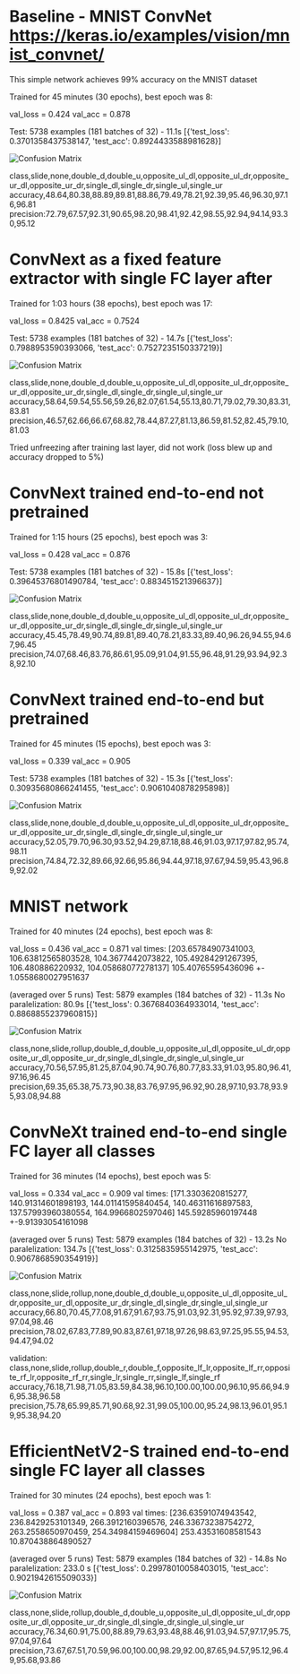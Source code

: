 # Baseline - MNIST ConvNet https://keras.io/examples/vision/mnist_convnet/

This simple network achieves 99% accuracy on the MNIST dataset

Trained for 45 minutes (30 epochs), best epoch was 8:

val_loss = 0.424
val_acc = 0.878

Test: 5738 examples (181 batches of 32) - 11.1s
[{'test_loss': 0.3701358437538147, 'test_acc': 0.8924433588981628}]

![Confusion Matrix](./mnist.svg)

class,slide,none,double_d,double_u,opposite_ul_dl,opposite_ul_dr,opposite_ur_dl,opposite_ur_dr,single_dl,single_dr,single_ul,single_ur
accuracy,48.64,80.38,88.89,89.81,88.86,79.49,78.21,92.39,95.46,96.30,97.16,96.81
precision:72.79,67.57,92.31,90.65,98.20,98.41,92.42,98.55,92.94,94.14,93.30,95.12


# ConvNext as a fixed feature extractor with single FC layer after

Trained for 1:03 hours (38 epochs), best epoch was 17:

val_loss = 0.8425
val_acc = 0.7524

Test: 5738 examples (181 batches of 32) - 14.7s
[{'test_loss': 0.7988953590393066, 'test_acc': 0.7527235150337219}]

![Confusion Matrix](./pretrained-frozen-augment.svg)

class,slide,none,double_d,double_u,opposite_ul_dl,opposite_ul_dr,opposite_ur_dl,opposite_ur_dr,single_dl,single_dr,single_ul,single_ur
accuracy,58.64,59.54,55.56,59.26,82.07,61.54,55.13,80.71,79.02,79.30,83.31,83.81
precision,46.57,62.66,66.67,68.82,78.44,87.27,81.13,86.59,81.52,82.45,79.10,81.03

Tried unfreezing after training last layer, did not work (loss blew up and accuracy dropped to 5%)

#  ConvNext trained end-to-end not pretrained

Trained for 1:15 hours (25 epochs), best epoch was 3:

val_loss = 0.428
val_acc = 0.876

Test: 5738 examples (181 batches of 32) - 15.8s
[{'test_loss': 0.39645376801490784, 'test_acc': 0.883451521396637}]

![Confusion Matrix](./convnext-tiny-full-train.svg)

class,slide,none,double_d,double_u,opposite_ul_dl,opposite_ul_dr,opposite_ur_dl,opposite_ur_dr,single_dl,single_dr,single_ul,single_ur
accuracy,45.45,78.49,90.74,89.81,89.40,78.21,83.33,89.40,96.26,94.55,94.67,96.45
precision,74.07,68.46,83.76,86.61,95.09,91.04,91.55,96.48,91.29,93.94,92.38,92.10

# ConvNext trained end-to-end but pretrained

Trained for 45 minutes (15 epochs), best epoch was 3:

val_loss = 0.339
val_acc = 0.905

Test: 5738 examples (181 batches of 32) - 15.3s
[{'test_loss': 0.30935680866241455, 'test_acc': 0.9061040878295898}]

![Confusion Matrix](./convnext-tiny-pretrained-full.svg)

class,slide,none,double_d,double_u,opposite_ul_dl,opposite_ul_dr,opposite_ur_dl,opposite_ur_dr,single_dl,single_dr,single_ul,single_ur
accuracy,52.05,79.70,96.30,93.52,94.29,87.18,88.46,91.03,97.17,97.82,95.74,98.11
precision,74.84,72.32,89.66,92.66,95.86,94.44,97.18,97.67,94.59,95.43,96.89,92.02

# MNIST network

Trained for 40 minutes (24 epochs), best epoch was 8:

val_loss = 0.436
val_acc = 0.871
val times: [203.65784907341003, 106.63812565803528, 104.3677442073822, 105.49284291267395, 106.480886220932, 104.05868077278137]
105.40765595436096 +- 1.0558680027951637

(averaged over 5 runs)
Test: 5879 examples (184 batches of 32) - 11.3s
No paralelization: 80.9s
[{'test_loss': 0.3676840364933014, 'test_acc': 0.8868855237960815}]

![Confusion Matrix](./mnist-all-classes.svg)

class,none,slide,rollup,double_d,double_u,opposite_ul_dl,opposite_ul_dr,opposite_ur_dl,opposite_ur_dr,single_dl,single_dr,single_ul,single_ur
accuracy,70.56,57.95,81.25,87.04,90.74,90.76,80.77,83.33,91.03,95.80,96.41,97.16,96.45
precision,69.35,65.38,75.73,90.38,83.76,97.95,96.92,90.28,97.10,93.78,93.95,93.08,94.88

# ConvNeXt trained end-to-end single FC layer all classes


Trained for 36 minutes (14 epochs), best epoch was 5:

val_loss = 0.334
val_acc = 0.909
val times: [171.3303620815277, 140.91314601898193, 144.01141595840454, 140.46311616897583, 137.57993960380554, 164.9966802597046]
145.59285960197448 +-9.91393054161098

(averaged over 5 runs)
Test: 5879 examples (184 batches of 32) - 13.2s
No paralelization: 134.7s
[{'test_loss': 0.3125835955142975, 'test_acc': 0.9067868590354919}]

![Confusion Matrix](./convnext-tiny-all-classes-replaced.svg)

class,none,slide,rollup,none,double_d,double_u,opposite_ul_dl,opposite_ul_dr,opposite_ur_dl,opposite_ur_dr,single_dl,single_dr,single_ul,single_ur
accuracy,66.80,70.45,77.08,91.67,91.67,93.75,91.03,92.31,95.92,97.39,97.93,97.04,98.46
precision,78.02,67.83,77.89,90.83,87.61,97.18,97.26,98.63,97.25,95.55,94.53,94.47,94.02

validation:
class,none,slide,rollup,double_r,double_f,opposite_lf_lr,opposite_lf_rr,opposite_rf_lr,opposite_rf_rr,single_lr,single_rr,single_lf,single_rf
accuracy,76.18,71.98,71.05,83.59,84.38,96.10,100.00,100.00,96.10,95.66,94.96,95.38,96.58
precision,75.78,65.99,85.71,90.68,92.31,99.05,100.00,95.24,98.13,96.01,95.19,95.38,94.20

# EfficientNetV2-S trained end-to-end single FC layer all classes

Trained for 30 minutes (24 epochs), best epoch was 1:

val_loss = 0.387
val_acc = 0.893
val times: [236.63591074943542, 236.8429253101349, 266.3912160396576, 246.33673238754272, 263.2558650970459, 254.34984159469604]
253.43531608581543 10.870438864890527

(averaged over 5 runs)
Test: 5879 examples (184 batches of 32) - 14.8s 
No paralelization: 233.0 s
[{'test_loss': 0.29978010058403015, 'test_acc': 0.9021942615509033}]

![Confusion Matrix](./effnetv2-s-all-classes-replaced.svg)

class,none,slide,rollup,double_d,double_u,opposite_ul_dl,opposite_ul_dr,opposite_ur_dl,opposite_ur_dr,single_dl,single_dr,single_ul,single_ur
accuracy,76.34,60.91,75.00,88.89,79.63,93.48,88.46,91.03,94.57,97.17,95.75,97.04,97.64
precision,73.67,67.51,70.59,96.00,100.00,98.29,92.00,87.65,94.57,95.12,96.49,95.68,93.86
